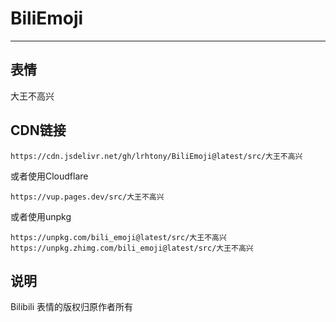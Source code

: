# BiliEmoji
---
## 表情
大王不高兴
## CDN链接
```
https://cdn.jsdelivr.net/gh/lrhtony/BiliEmoji@latest/src/大王不高兴
```
或者使用Cloudflare
```
https://vup.pages.dev/src/大王不高兴
```
或者使用unpkg
```
https://unpkg.com/bili_emoji@latest/src/大王不高兴
https://unpkg.zhimg.com/bili_emoji@latest/src/大王不高兴
```
## 说明
Bilibili 表情的版权归原作者所有
